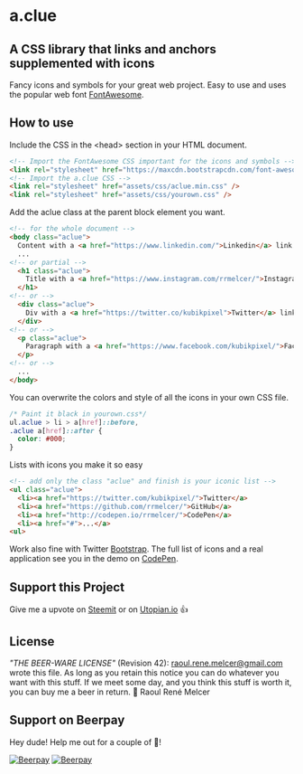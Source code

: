 a.clue
======
## A CSS library that links and anchors supplemented with icons
Fancy icons and symbols for your great web project.
Easy to use and uses the popular web font [FontAwesome](http://fortawesome.github.io/Font-Awesome/).

## How to use
Include the CSS in the \<head\> section in your HTML document.
```html
<!-- Import the FontAwesome CSS important for the icons and symbols -->
<link rel="stylesheet" href="https://maxcdn.bootstrapcdn.com/font-awesome/x.x.x/css/font-awesome.min.css" />
<!-- Import the a.clue CSS -->
<link rel="stylesheet" href="assets/css/aclue.min.css" />
<link rel="stylesheet" href="assets/css/yourown.css" />
```
Add the aclue class at the parent block element you want.
```html
<!-- for the whole document -->
<body class="aclue">
  Content with a <a href="https://www.linkedin.com/">Linkedin</a> link
  ...
<!-- or partial -->
  <h1 class="aclue">
    Title with a <a href="https://www.instagram.com/rrmelcer/">Instagram</a> link
  </h1>
<!-- or -->
  <div class="aclue">
    Div with a <a href="https://twitter.co/kubikpixel">Twitter</a> link
  </div>
<!-- or -->
  <p class="aclue">
    Paragraph with a <a href="https://www.facebook.com/kubikpixel/">Facebook</a> link
  </p>
<!-- or -->
  ...
</body>
```

You can overwrite the colors and style of all the icons in your own CSS file.
```css
/* Paint it black in yourown.css*/
ul.aclue > li > a[href]::before,
.aclue a[href]::after {
  color: #000;
}
```

Lists with icons you make it so easy
```html
<!-- add only the class "aclue" and finish is your iconic list -->
<ul class="aclue">
  <li><a href="https://twitter.com/kubikpixel/">Twitter</a>
  <li><a href="https://github.com/rrmelcer/">GitHub</a>
  <li><a href="http://codepen.io/rrmelcer/">CodePen</a>
  <li><a href="#">...</a>
<ul>
```
Work also fine with Twitter [Bootstrap](http://getbootstrap.com/). The full list of icons and a real application see you in the demo on [CodePen](http://codepen.io/rrmelcer/pen/MyjpQK?editors=1100).

## Support this Project
Give me a upvote on [Steemit](https://steemit.com/utopian-io/@spite77/a-clue) or on [Utopian.io](https://utopian.io/utopian-io/@spite77/a-clue) :thumbsup:

## License
*"THE BEER-WARE LICENSE"* (Revision 42):
<raoul.rene.melcer@gmail.com> wrote this file. As long as you retain this
notice you can do whatever you want with this stuff. If we meet some day,
and you think this stuff is worth it, you can buy me a beer in return.
:beers: Raoul René Melcer

## Support on Beerpay
Hey dude! Help me out for a couple of :beers:!

[![Beerpay](https://beerpay.io/rrmelcer/aclue/badge.svg?style=beer-square)](https://beerpay.io/rrmelcer/aclue)  [![Beerpay](https://beerpay.io/rrmelcer/aclue/make-wish.svg?style=flat-square)](https://beerpay.io/rrmelcer/aclue?focus=wish)